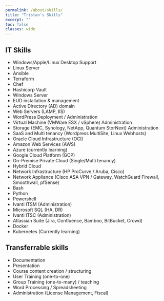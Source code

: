 ```yaml
---
permalink: /about/skills/
title: "Tristan's Skills"
excerpt: ""
toc: false
classes: wide
---
```


## IT Skills

- Windows/Apple/Linux Desktop Support
- Linux Server
- Ansible
- Terraform
- Chef
- Hashicorp Vault
- Windows Server
- EUD installation & management
- Active Directory (AD) domain
- Web Servers (LAMP, IIS)
- WordPress Deployment / Administration
- Virtual Machine (VMWare ESX / vSphere) Administration
- Storage (EMC, Synology, NetApp, Quantum StorNext) Administration
- SaaS and Multi tenancy (Wordpress MultiSite, Linux Webhosts)
- Oracle Cloud Infrastructure (OCI)
- Amazon Web Services (AWS)
- Azure (currently learning)
- Google Cloud Platform (GCP)
- On-Premise Private Cloud (Single/Multi tenancy)
- Hybrid Cloud
- Network Infrastructure (HP ProCurve / Aruba, Cisco)
- Network Appliance (Cisco ASA VPN / Gateway, WatchGuard Firewall, Smoothwall, pfSense)
- Bash
- Python
- Powershell
- Ivanti ITSM (Administration)
- Microsoft SQL (HA, DR)
- Ivanti ITSC (Administration)
- Atlassian Suite (Jira, Confluence, Bamboo, BitBucket, Crowd)
- Docker
- Kubernetes (Currently learning)

## Transferrable skills

- Documentation
- Presentation
- Course content creation / structuring
- User Training (one-to-one)
- Group Training (one-to-many) / teaching
- Word Processing / Spreadsheeting
- Administration (License Management, Fiscal)
